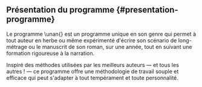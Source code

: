 ## Présentation du programme {#presentation-programme}

Le programme \unan{} est un programme unique en son genre qui permet à tout auteur en herbe ou même expérimenté d'écrire son scénario de long-métrage ou le manuscrit de son roman, sur une année, tout en suivant une formation rigoureuse à la narration.

Inspiré des méthodes utilisées par les meilleurs auteurs —&nbsp;et tous les autres&nbsp;!&nbsp;— ce programme offre une méthodologie de travail souple et efficace qui peut s'adapter à tout tempérament et toute personnalité.

